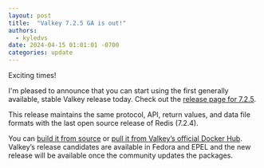 ```yaml
---
layout: post
title:  "Valkey 7.2.5 GA is out!"
authors: 
  - kyledvs
date: 2024-04-15 01:01:01 -0700
categories: update
---
```


Exciting times!

I'm pleased to announce that you can start using the first generally available, stable Valkey release today.
Check out the [release page for 7.2.5](http://localhost:4000/download/releases/v7-2-5).

This release maintains the same protocol, API, return values, and data file formats with the last open source release of Redis (7.2.4).

You can [build it from source](https://github.com/valkey-io/valkey/releases/tag/7.2.5) or [pull it from Valkey’s official Docker Hub](https://hub.docker.com/r/valkey/valkey/).
Valkey’s release candidates are available in Fedora and EPEL and the new release will be available once the community updates the packages.

